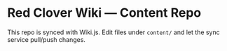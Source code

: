 # Red Clover Wiki — Content Repo
This repo is synced with Wiki.js. Edit files under `content/` and let the sync service pull/push changes.
